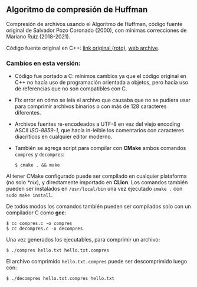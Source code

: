 Algoritmo de compresión de Huffman
----------------------------------

Compresión de archivos usando el Algoritmo de Huffman,
código fuente original de Salvador Pozo Coronado (2000),
con mínimas correcciones de Mariano Ruiz (2018-2021).


Código fuente original en C++:
[link original (roto)](http://articulos.conclase.net/?tema=algoritmos&art=huffman&pag=000),
[web archive](https://web.archive.org/web/20190912232030/http://articulos.conclase.net/?tema=algoritmos&art=huffman&pag=000).

### Cambios en esta versión:

- Código fue portado a C: mínimos cambios ya que el código original
  en C++ no hacía uso de programación orientada a objetos, pero hacía
  uso de referencias que no son compatibles con C.
- Fix error en cómo se leía el archivo que causaba que no
  se pudiera usar para comprimir archivos binarios o con más
  de 128 caracteres diferentes.
- Archivos fuentes re-encodeados a UTF-8 en vez del viejo
  encoding ASCII _ISO-8859-1_, que hacía in-leíble los comentarios
  con caracteres diacríticos en cualquier editor moderno.
- También se agrega script para compilar con **CMake** ambos
  comandos `compres` y `decompres`:

      $ cmake . && make

Al tener CMake configurado puede ser compilado en cualquier
plataforma (no solo _*nix_), y directamente importado en **CLion**.
Los comandos también pueden ser instalados en `/usr/local/bin`
una vez ejecutado `cmake .` con `sudo make install`.

De todos modos los comandos también pueden ser compilados
solo con un compilador C como **gcc**:

    $ cc compres.c -o compres
    $ cc decompres.c -o decompres

Una vez generados los ejecutables, para comprimir un archivo:

    $ ./compres hello.txt hello.txt.compres

El archivo comprimido `hello.txt.compres` puede ser descomprimido
luego con:

    $ ./decompres hello.txt.compres hello.txt
